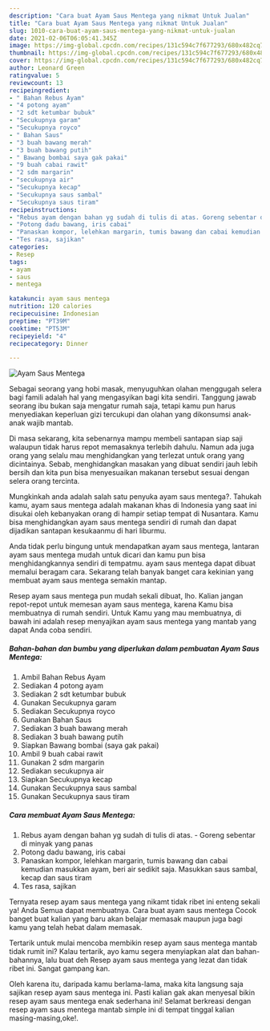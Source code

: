 ```yaml
---
description: "Cara buat Ayam Saus Mentega yang nikmat Untuk Jualan"
title: "Cara buat Ayam Saus Mentega yang nikmat Untuk Jualan"
slug: 1010-cara-buat-ayam-saus-mentega-yang-nikmat-untuk-jualan
date: 2021-02-06T06:05:41.345Z
image: https://img-global.cpcdn.com/recipes/131c594c7f677293/680x482cq70/ayam-saus-mentega-foto-resep-utama.jpg
thumbnail: https://img-global.cpcdn.com/recipes/131c594c7f677293/680x482cq70/ayam-saus-mentega-foto-resep-utama.jpg
cover: https://img-global.cpcdn.com/recipes/131c594c7f677293/680x482cq70/ayam-saus-mentega-foto-resep-utama.jpg
author: Leonard Green
ratingvalue: 5
reviewcount: 13
recipeingredient:
- " Bahan Rebus Ayam"
- "4 potong ayam"
- "2 sdt ketumbar bubuk"
- "Secukupnya garam"
- "Secukupnya royco"
- " Bahan Saus"
- "3 buah bawang merah"
- "3 buah bawang putih"
- " Bawang bombai saya gak pakai"
- "9 buah cabai rawit"
- "2 sdm margarin"
- "secukupnya air"
- "Secukupnya kecap"
- "Secukupnya saus sambal"
- "Secukupnya saus tiram"
recipeinstructions:
- "Rebus ayam dengan bahan yg sudah di tulis di atas. Goreng sebentar di minyak yang panas"
- "Potong dadu bawang, iris cabai"
- "Panaskan kompor, lelehkan margarin, tumis bawang dan cabai kemudian masukkan ayam, beri air sedikit saja. Masukkan saus sambal, kecap dan saus tiram"
- "Tes rasa, sajikan"
categories:
- Resep
tags:
- ayam
- saus
- mentega

katakunci: ayam saus mentega 
nutrition: 120 calories
recipecuisine: Indonesian
preptime: "PT39M"
cooktime: "PT53M"
recipeyield: "4"
recipecategory: Dinner

---
```



![Ayam Saus Mentega](https://img-global.cpcdn.com/recipes/131c594c7f677293/680x482cq70/ayam-saus-mentega-foto-resep-utama.jpg)

Sebagai seorang yang hobi masak, menyuguhkan olahan menggugah selera bagi famili adalah hal yang mengasyikan bagi kita sendiri. Tanggung jawab seorang ibu bukan saja mengatur rumah saja, tetapi kamu pun harus menyediakan keperluan gizi tercukupi dan olahan yang dikonsumsi anak-anak wajib mantab.

Di masa  sekarang, kita sebenarnya mampu membeli santapan siap saji walaupun tidak harus repot memasaknya terlebih dahulu. Namun ada juga orang yang selalu mau menghidangkan yang terlezat untuk orang yang dicintainya. Sebab, menghidangkan masakan yang dibuat sendiri jauh lebih bersih dan kita pun bisa menyesuaikan makanan tersebut sesuai dengan selera orang tercinta. 



Mungkinkah anda adalah salah satu penyuka ayam saus mentega?. Tahukah kamu, ayam saus mentega adalah makanan khas di Indonesia yang saat ini disukai oleh kebanyakan orang di hampir setiap tempat di Nusantara. Kamu bisa menghidangkan ayam saus mentega sendiri di rumah dan dapat dijadikan santapan kesukaanmu di hari liburmu.

Anda tidak perlu bingung untuk mendapatkan ayam saus mentega, lantaran ayam saus mentega mudah untuk dicari dan kamu pun bisa menghidangkannya sendiri di tempatmu. ayam saus mentega dapat dibuat memalui beragam cara. Sekarang telah banyak banget cara kekinian yang membuat ayam saus mentega semakin mantap.

Resep ayam saus mentega pun mudah sekali dibuat, lho. Kalian jangan repot-repot untuk memesan ayam saus mentega, karena Kamu bisa membuatnya di rumah sendiri. Untuk Kamu yang mau membuatnya, di bawah ini adalah resep menyajikan ayam saus mentega yang mantab yang dapat Anda coba sendiri.

<!--inarticleads1-->

##### Bahan-bahan dan bumbu yang diperlukan dalam pembuatan Ayam Saus Mentega:

1. Ambil  Bahan Rebus Ayam
1. Sediakan 4 potong ayam
1. Sediakan 2 sdt ketumbar bubuk
1. Gunakan Secukupnya garam
1. Sediakan Secukupnya royco
1. Gunakan  Bahan Saus
1. Sediakan 3 buah bawang merah
1. Sediakan 3 buah bawang putih
1. Siapkan  Bawang bombai (saya gak pakai)
1. Ambil 9 buah cabai rawit
1. Gunakan 2 sdm margarin
1. Sediakan secukupnya air
1. Siapkan Secukupnya kecap
1. Gunakan Secukupnya saus sambal
1. Gunakan Secukupnya saus tiram




<!--inarticleads2-->

##### Cara membuat Ayam Saus Mentega:

1. Rebus ayam dengan bahan yg sudah di tulis di atas. - Goreng sebentar di minyak yang panas
1. Potong dadu bawang, iris cabai
1. Panaskan kompor, lelehkan margarin, tumis bawang dan cabai kemudian masukkan ayam, beri air sedikit saja. Masukkan saus sambal, kecap dan saus tiram
1. Tes rasa, sajikan




Ternyata resep ayam saus mentega yang nikamt tidak ribet ini enteng sekali ya! Anda Semua dapat membuatnya. Cara buat ayam saus mentega Cocok banget buat kalian yang baru akan belajar memasak maupun juga bagi kamu yang telah hebat dalam memasak.

Tertarik untuk mulai mencoba membikin resep ayam saus mentega mantab tidak rumit ini? Kalau tertarik, ayo kamu segera menyiapkan alat dan bahan-bahannya, lalu buat deh Resep ayam saus mentega yang lezat dan tidak ribet ini. Sangat gampang kan. 

Oleh karena itu, daripada kamu berlama-lama, maka kita langsung saja sajikan resep ayam saus mentega ini. Pasti kalian gak akan menyesal bikin resep ayam saus mentega enak sederhana ini! Selamat berkreasi dengan resep ayam saus mentega mantab simple ini di tempat tinggal kalian masing-masing,oke!.

